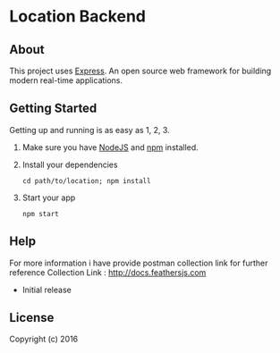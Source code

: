 # Location Backend

>

## About

This project uses [Express](https://expressjs.com/). An open source web framework for building modern real-time applications.

## Getting Started

Getting up and running is as easy as 1, 2, 3.

1. Make sure you have [NodeJS](https://nodejs.org/) and [npm](https://www.npmjs.com/) installed.
2. Install your dependencies

    ```
    cd path/to/location; npm install
    ```

3. Start your app

    ```
    npm start
    ```

## Help

For more information i have provide postman collection link for further reference
 Collection Link : http://docs.feathersjs.com

- Initial release

## License

Copyright (c) 2016
